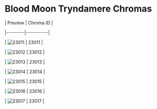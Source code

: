# Blood Moon Tryndamere Chromas


| Preview | Chroma ID |

|---------|-----------|

| ![23011](https://raw.communitydragon.org/latest/plugins/rcp-be-lol-game-data/global/default/v1/champion-chroma-images/23/23011.png) | 23011 |

| ![23012](https://raw.communitydragon.org/latest/plugins/rcp-be-lol-game-data/global/default/v1/champion-chroma-images/23/23012.png) | 23012 |

| ![23013](https://raw.communitydragon.org/latest/plugins/rcp-be-lol-game-data/global/default/v1/champion-chroma-images/23/23013.png) | 23013 |

| ![23014](https://raw.communitydragon.org/latest/plugins/rcp-be-lol-game-data/global/default/v1/champion-chroma-images/23/23014.png) | 23014 |

| ![23015](https://raw.communitydragon.org/latest/plugins/rcp-be-lol-game-data/global/default/v1/champion-chroma-images/23/23015.png) | 23015 |

| ![23016](https://raw.communitydragon.org/latest/plugins/rcp-be-lol-game-data/global/default/v1/champion-chroma-images/23/23016.png) | 23016 |

| ![23017](https://raw.communitydragon.org/latest/plugins/rcp-be-lol-game-data/global/default/v1/champion-chroma-images/23/23017.png) | 23017 |